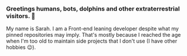 ### Greetings humans, bots, dolphins and other extraterrestrial visitors. 👋

My name is Sarah. I am a Front-end leaning developer despite what my pinned repositories may imply. That's mostly because I reached the age when I'm too old to maintain side projects that I don't use (I have other hobbies 😉).